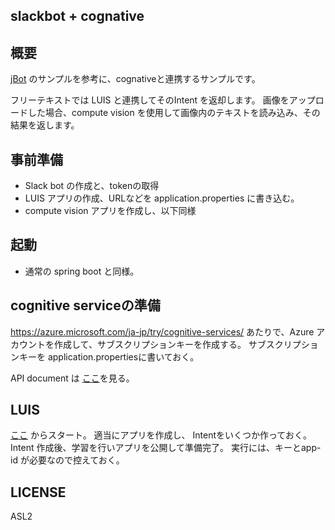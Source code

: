 slackbot + cognative
--------------------

## 概要

[jBot](https://github.com/ramswaroop/jbot) のサンプルを参考に、cognativeと連携するサンプルです。

フリーテキストでは LUIS と連携してそのIntent を返却します。
画像をアップロードした場合、compute vision を使用して画像内のテキストを読み込み、その結果を返します。

## 事前準備

+ Slack bot の作成と、tokenの取得
+ LUIS アプリの作成、URLなどを application.properties に書き込む。
+ compute vision アプリを作成し、以下同様

## 起動

+ 通常の spring boot と同様。

## cognitive serviceの準備

https://azure.microsoft.com/ja-jp/try/cognitive-services/
あたりで、Azure アカウントを作成して、サブスクリプションキーを作成する。
サブスクリプションキーを application.propertiesに書いておく。

API document は [ここ](https://docs.microsoft.com/ja-jp/azure/cognitive-services/)を見る。

## LUIS 

[ここ](https://www.luis.ai/) からスタート。
適当にアプリを作成し、 Intentをいくつか作っておく。
Intent 作成後、学習を行いアプリを公開して準備完了。
実行には、キーとapp-id が必要なので控えておく。

## LICENSE

ASL2


